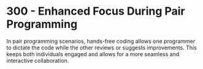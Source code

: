 # 300 - Enhanced Focus During Pair Programming

In pair programming scenarios, hands-free coding allows one programmer to dictate the code while the other reviews or suggests improvements. This keeps both individuals engaged and allows for a more seamless and interactive collaboration.
